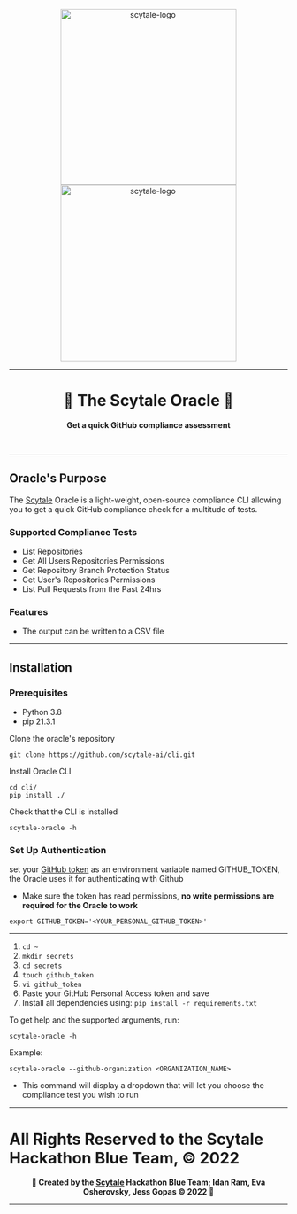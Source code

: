 <p align="center">

  <a href="https://scytale.ai/#gh-light-mode-only">
    <img src="https://scytale-files.s3.amazonaws.com/scytale-logo/scytale_logo_light_mode.webp" alt="scytale-logo" width="318px" />
  </a>
  <a href="https://scytale.ai/#gh-dark-mode-only">
    <img src="https://scytale-files.s3.amazonaws.com/scytale-logo/scytale_logo_dark_mode.svg" alt="scytale-logo" width="318px" />
  </a>
</p>
  <hr/>

<h1 align="center">🔮 The Scytale Oracle 🔮</h1>
<p style="font-weight: bold" align="center">Get a quick GitHub compliance assessment</p>
<br />

<hr/>

## Oracle's Purpose

The [Scytale](https://scytale.ai) Oracle is a light-weight, open-source compliance CLI allowing you to get a quick GitHub compliance check for
a multitude of tests.

### Supported Compliance Tests

* List Repositories
* Get All Users Repositories Permissions
* Get Repository Branch Protection Status
* Get User's Repositories Permissions
* List Pull Requests from the Past 24hrs

### Features

* The output can be written to a CSV file

<hr />

## Installation

### Prerequisites

* Python 3.8
* pip 21.3.1

Clone the oracle's repository

```shell 
git clone https://github.com/scytale-ai/cli.git
```

Install Oracle CLI

```shell
cd cli/
pip install ./
```

Check that the CLI is installed
```shell
scytale-oracle -h
```

### Set Up Authentication

set your [GitHub token](https://github.com/settings/tokens) as an environment variable named GITHUB_TOKEN, the Oracle uses it for authenticating with Github

* Make sure the token has read permissions, **no write permissions are required for the Oracle to work**

```shell
export GITHUB_TOKEN='<YOUR_PERSONAL_GITHUB_TOKEN>'
```

<hr />


1. ``cd ~``
2. ``mkdir secrets``
3. ``cd secrets``
4. ``touch github_token``
5. ``vi github_token``
6. Paste your GitHub Personal Access token and save
7. Install all dependencies using: ``pip install -r requirements.txt``


To get help and the supported arguments, run: 
```shell
scytale-oracle -h
```

Example:
```shell
scytale-oracle --github-organization <ORGANIZATION_NAME>
```
* This command will display a dropdown that will let you choose the compliance test you wish to run

<hr/>

**All Rights Reserved to the Scytale Hackathon Blue Team, &#169; 2022**
=======
<div align="center"> 
  <strong>
  🔮 Created by the <a href="https://scytale.ai/">Scytale</a> Hackathon Blue Team; Idan Ram, Eva Osherovsky, Jess Gopas &#169; 2022 🔮
  </strong>
</div>
<hr />

